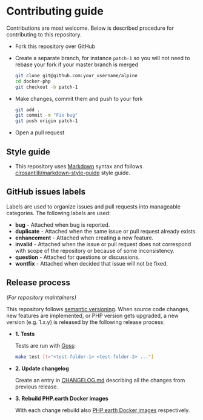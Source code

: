 # Contributing guide

Contributions are most welcome. Below is described procedure for contributing to
this repository.

* Fork this repository over GitHub
* Create a separate branch, for instance `patch-1` so you will not need to rebase
  your fork if your master branch is merged

  ```bash
  git clone git@github.com:your_username/alpine
  cd docker-php
  git checkout -b patch-1
  ```
* Make changes, commit them and push to your fork

  ```bash
  git add .
  git commit -m "Fix bug"
  git push origin patch-1
  ```
* Open a pull request

## Style guide

* This repository uses [Markdown](https://daringfireball.net/projects/markdown/)
  syntax and follows
  [cirosantilli/markdown-style-guide](http://www.cirosantilli.com/markdown-style-guide/)
  style guide.

## GitHub issues labels

Labels are used to organize issues and pull requests into manageable categories.
The following labels are used:

* **bug** - Attached when bug is reported.
* **duplicate** - Attached when the same issue or pull request already exists.
* **enhancement** - Attached when creating a new feature.
* **invalid** - Attached when the issue or pull request does not correspond with
  scope of the repository or because of some inconsistency.
* **question** - Attached for questions or discussions.
* **wontfix** - Attached when decided that issue will not be fixed.

## Release process

*(For repository maintainers)*

This repository follows [semantic versioning](http://semver.org/). When source
code changes, new features are implemented, or PHP version gets upgraded, a new
version (e.g. 1.x.y) is released by the following release process:

* **1. Tests**

  Tests are run with [Goss](https://github.com/aelsabbahy/goss):

  ```bash
  make test [t="<test-folder-1> <test-folder-2> ..."]
  ```

* **2. Update changelog**

  Create an entry in [CHANGELOG.md](CHANGELOG.md) describing all the changes from
  previous release.

* **3. Rebuild PHP.earth Docker images**

  With each change rebuild also [PHP.earth Docker images](https://github.com/phpearth/docker-php)
  respectively.
